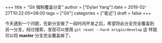 +++
title = "Git 强制覆盖分支"
author = ["Dylan Yang"]
date = 2019-02-27T10:22:00+08:00
tags = ["Git"]
categories = ["笔记"]
draft = false
+++

今天遇到一个问题，在新分支做了一段时间开发之后，希望将此分支完全覆盖到
另一分支，经过搜索，发现可以使用 `git reset --hard origin/develop` 这
样就可以将 **master** 分支完全覆盖掉了。
